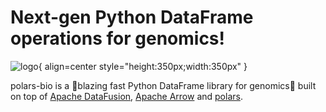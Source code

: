 # Next-gen Python DataFrame operations for genomics!

![logo](assets/logo-large.png){ align=center style="height:350px;width:350px" }


polars-bio is a :rocket:blazing fast Python DataFrame library for genomics🧬  built on top of [Apache DataFusion](https://datafusion.apache.org/), [Apache Arrow](https://arrow.apache.org/)
and  [polars](https://pola.rs/).
